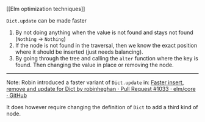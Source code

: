 [[Elm optimization techniques]]

`Dict.update` can be made faster
1. By not doing anything when the value is not found and stays not found (`Nothing` -> `Nothing`)
2. If the node is not found in the traversal, then we know the exact position where it should be inserted (just needs balancing).
3. By going through the tree and calling the `alter` function where the key is found. Then changing the value in place or removing the node.

---

Note: Robin introduced a faster variant of `Dict.update` in: [Faster insert, remove and update for Dict by robinheghan · Pull Request #1033 · elm/core · GitHub](https://github.com/elm/core/pull/1033/files)

It does however require changing the definition of `Dict` to add a third kind of node.
